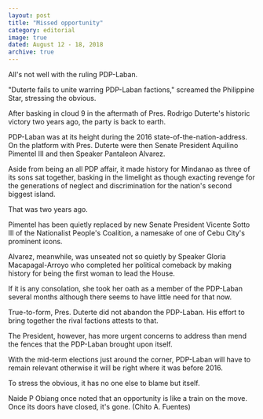 ```yaml
---
layout: post
title: "Missed opportunity"
category: editorial
image: true
dated: August 12 - 18, 2018
archive: true
---
```


All's not well with the ruling PDP-Laban.

"Duterte fails to unite warring PDP-Laban factions," screamed the Philippine Star, stressing the obvious. 

After basking in cloud 9 in the aftermath of Pres. Rodrigo Duterte's historic victory two years ago, the party is back to earth.

PDP-Laban was at its height during the 2016 state-of-the-nation-address. On the platform with Pres. Duterte were then Senate President Aquilino Pimentel III and then Speaker Pantaleon Alvarez.

Aside from being an all PDP affair, it made history for Mindanao as three of its sons sat together, basking in the limelight as though exacting revenge for the generations of neglect and discrimination for the nation's second biggest island.

That was two years ago.

Pimentel has been quietly replaced by new Senate President Vicente Sotto III of the Nationalist People's Coalition, a namesake of one of Cebu City's prominent icons.

Alvarez, meanwhile, was unseated not so quietly by Speaker Gloria Macapagal-Arroyo who completed her political comeback by making history for being the first woman to lead the House.

If it is any consolation, she took her oath as a member of the PDP-Laban several months although there seems to have little need for that now.

True-to-form, Pres. Duterte did not abandon the PDP-Laban. His effort to bring together the rival factions attests to that.

The President, however, has more urgent concerns to address than mend the fences that the PDP-Laban brought upon itself.

With the mid-term elections just around the corner, PDP-Laban will have to remain relevant otherwise it will be right where it was before 2016.

To stress the obvious, it has no one else to blame but itself.

Naide P Obiang once noted that an opportunity is like a train on the move. Once its doors have closed, it's gone. (Chito A. Fuentes)